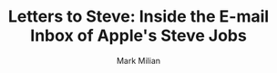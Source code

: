 ---
title: "Letters to Steve: Inside the E-mail Inbox of Apple's Steve Jobs"
author: Mark Milian
status: read
---